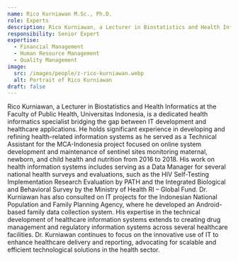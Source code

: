 ```yaml
---
name: Rico Kurniawan M.Sc., Ph.D.
role: Experts
description: Rico Kurniawan, a Lecturer in Biostatistics and Health Informatics at the Faculty of Public Health, Universitas Indonesia, is a dedicated health informatics specialist bridging the gap between IT development and healthcare applications.
responsibility: Senior Expert
expertise:
  - Financial Management
  - Human Resource Management
  - Quality Management
image:
  src: /images/people/z-rico-kurniawan.webp
  alt: Portrait of Rico Kurniawan
draft: false
---
```


Rico Kurniawan, a Lecturer in Biostatistics and Health Informatics at the Faculty of Public Health, Universitas Indonesia, is a dedicated health informatics specialist bridging the gap between IT development and healthcare applications. He holds significant experience in developing and refining health-related information systems as he served as a Technical Assistant for the MCA-Indonesia project focused on online system development and maintenance of sentinel sites monitoring maternal, newborn, and child health and nutrition from 2016 to 2018. His work on health information systems includes serving as a Data Manager for several national health surveys and evaluations, such as the HIV Self-Testing Implementation Research Evaluation by PATH and the Integrated Biological and Behavioral Survey by the Ministry of Health RI – Global Fund. Dr. Kurniawan has also consulted on IT projects for the Indonesian National Population and Family Planning Agency, where he developed an Android-based family data collection system. His expertise in the technical development of healthcare information systems extends to creating drug management and regulatory information systems across several healthcare facilities. Dr. Kurniawan continues to focus on the innovative use of IT to enhance healthcare delivery and reporting, advocating for scalable and efficient technological solutions in the health sector.
